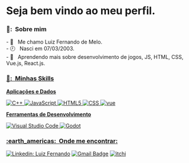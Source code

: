 <h1>Seja bem vindo ao meu perfil. </h1>

<h3> 👦: &nbsp;Sobre mim </h3>
- 👦 &nbsp; Me chamo Luiz Fernando de Melo. <br>
- 🕗 &nbsp; Nasci em 07/03/2003.<br>
- 🌱 &nbsp; Aprendendo mais sobre desenvolvimento de jogos, JS, HTML, CSS, Vue.js, React.js.<br>

<a href="htttps//:github.com/LuizFernandoDeMeloDias">



<h3> 📖: &nbsp;Minhas Skills </h3>

**Aplicações e Dados**

  ![C++](https://img.shields.io/badge/-C++-333333?style=flat&logo=C%2B%2B&logoColor=00599C)
  ![JavaScript](https://img.shields.io/badge/-JavaScript-333333?style=flat&logo=javascript)
  ![HTML5](https://img.shields.io/badge/-HTML5-333333?style=flat&logo=HTML5)
  ![CSS](https://img.shields.io/badge/-CSS-333333?style=flat&logo=CSS3&logoColor=1572B6)
  ![vue](https://camo.githubusercontent.com/ea9f80ac4db387ca253e1c9e4e95b611261790f42877d0782b8d26b7003d2b52/68747470733a2f2f696d672e736869656c64732e696f2f7374617469632f76313f6c6162656c3d5675652e6a73266d6573736167653d76322e3626636f6c6f723d344643303844267374796c653d666c61742d737175617265266c6f676f3d7675652e6a73266c6f676f436f6c6f723d666666666666)


**Ferramentas de Desenvolvimento**

  ![Visual Studio Code](https://img.shields.io/badge/-Visual%20Studio%20Code-333333?style=flat&logo=visual-studio-code&logoColor=007ACC)
  ![Godot](https://img.shields.io/badge/Godot-478CBF?style=for-the-badge&logo=GodotEngine&logoColor=white)

<h3> :earth_americas: &nbsp;Onde me encontrar: </h3> 

[![Linkedin: Luiz Fernando](https://img.shields.io/badge/-Luiz_Fernando-blue?style=flat-square&logo=Linkedin&logoColor=white&link=https://www.linkedin.com/in/luiz-fernando-dias-425894251/)](https://www.linkedin.com/in/luiz-fernando-dias-425894251/)
[![Gmail Badge](https://img.shields.io/badge/-luizme999@gmail.com-006bed?style=flat-square&logo=Gmail&logoColor=white&link=mailto:valitio999@gmail.com)](mailto:valitio999@gmail.com)
[![itchi](https://img.shields.io/badge/Itch.io-FA5C5C?style=for-the-badge&logo=itch.io&logoColor=white)](https://itch.io/profile/luiz-l)
